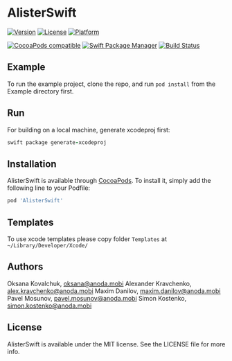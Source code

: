 # AlisterSwift

[![Version](https://img.shields.io/cocoapods/v/AlisterSwift.svg?style=flat)](https://cocoapods.org/pods/AlisterSwift)
[![License](https://img.shields.io/cocoapods/l/AlisterSwift.svg?style=flat)](https://cocoapods.org/pods/AlisterSwift)
[![Platform](https://img.shields.io/cocoapods/p/AlisterSwift.svg?style=flat)](https://cocoapods.org/pods/AlisterSwift)

[![CocoaPods compatible](https://img.shields.io/cocoapods/v/AlisterSwift.svg)](https://cocoapods.org/pods/AlisterSwift)
[![Swift Package Manager](https://img.shields.io/badge/Swift%20Package%20Manager-compatible-brightgreen.svg)](https://github.com/apple/swift-package-manager)
[![Build Status](https://api.travis-ci.org/anodamobi/AlisterSwift.svg?branch=master)](https://travis-ci.org/anodamobi/AlisterSwift)

## Example

To run the example project, clone the repo, and run `pod install` from the Example directory first.

## Run

For building on a local machine, generate xcodeproj first:
```ruby
swift package generate-xcodeproj
```

## Installation

AlisterSwift is available through [CocoaPods](https://cocoapods.org). To install
it, simply add the following line to your Podfile:

```ruby
pod 'AlisterSwift'
```

## Templates

To use xcode templates please copy folder `Templates` at `~/Library/Developer/Xcode/`


## Authors

Oksana Kovalchuk, oksana@anoda.mobi
Alexander Kravchenko, alex.kravchenko@anoda.mobi
Maxim Danilov, maxim.danilov@anoda.mobi
Pavel Mosunov, pavel.mosunov@anoda.mobi
Simon Kostenko, simon.kostenko@anoda.mobi

## License

AlisterSwift is available under the MIT license. See the LICENSE file for more info.
